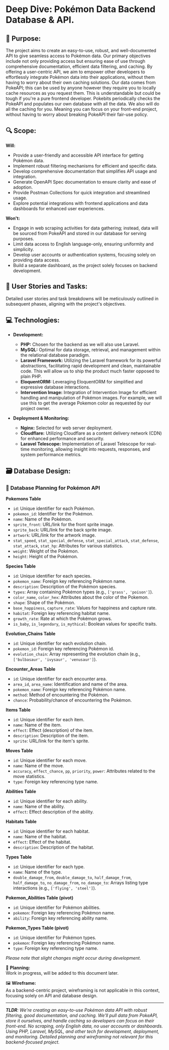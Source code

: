 # Deep Dive: Pokémon Data Backend Database & API.

## 🎯 **Purpose:**
The project aims to create an easy-to-use, robust, and well-documented API to give seamless access to Pokémon data. Our primary objectives include not only providing access but ensuring ease of use through comprehensive documentation, efficient data filtering, and caching. By offering a user-centric API, we aim to empower other developers to effortlessly integrate Pokémon data into their applications, without them having to worry about their own caching solutions. Our data comes from PokeAPI; this can be used by anyone however they require you to locally cache resources as you request them. This is understandable but could be tough if you're a pure frontend developer. Pokebits periodically checks the PokeAPI and populates our own database with all the data. We also will do all the caching for you. Meaning you can focus on your front-end project, without having to worry about breaking PokeAPI their fair-use policy.

## 🔍 **Scope:**

**Will:**

-   Provide a user-friendly and accessible API interface for getting Pokémon data.
-   Implement robust filtering mechanisms for efficient and specific data.
-   Develop comprehensive documentation that simplifies API usage and integration.
-   Generate OpenAPI Spec documentation to ensure clarity and ease of adoption.
-   Provide Postman Collections for quick integration and streamlined usage.
-   Explore potential integrations with frontend applications and data dashboards for enhanced user experiences.

**Won't:**

-   Engage in web scraping activities for data gathering; instead, data will be sourced from PokeAPI and stored in our database for serving purposes.
-   Limit data access to English language-only, ensuring uniformity and simplicity.
-   Develop user accounts or authentication systems, focusing solely on providing data access.
-   Build a separate dashboard, as the project solely focuses on backend development.

## 📝 **User Stories and Tasks:**  
Detailed user stories and task breakdowns will be meticulously outlined in subsequent phases, aligning with the project's objectives.

## 💻 **Technologies:**

-   **Development:**

    -   **PHP:** Chosen for the backend as we will also use Laravel.
    -   **MySQL:** Optimal for data storage, retrieval, and management within the relational database paradigm.
    -   **Laravel Framework:** Utilizing the Laravel framework for its powerful abstractions, facilitating rapid development and clean, maintainable code. This will allow us to ship the product much faster opposed to plain PHP.
    -   **EloquentORM:** Leveraging EloquentORM for simplified and expressive database interactions.
    -   **Intervention Image:** Integration of Intervention Image for efficient handling and manipulation of Pokémon images. For example, we will use this to get the average Pokemon color as requested by our project owner.

-   **Deployment & Monitoring:**
    -   **Nginx:** Selected for web server deployment.
    -   **Cloudflare:** Utilizing Cloudflare as a content delivery network (CDN) for enhanced performance and security.
    -   **Laravel Telescope:** Implementation of Laravel Telescope for real-time monitoring, allowing insight into requests, responses, and system performance metrics.

##  🗃️ **Database Design:**  
### 📝 **Database Planning for Pokémon API**

**Pokemons Table**

-   `id`: Unique identifier for each Pokémon.
-   `pokemon_id`: Identifier for the Pokémon.
-   `name`: Name of the Pokémon.
-   `sprite_front`: URL/link for the front sprite image.
-   `sprite_back`: URL/link for the back sprite image.
-   `artwork`: URL/link for the artwork image.
-   `stat_speed`, `stat_special_defense`, `stat_special_attack`, `stat_defense`, `stat_attack`, `stat_hp`: Attributes for various statistics.
-   `weight`: Weight of the Pokémon.
-   `height`: Height of the Pokémon.

**Species Table**

-   `id`: Unique identifier for each species.
-   `pokemon_name`: Foreign key referencing Pokémon name.
-   `description`: Description of the Pokémon species.
-   `types`: Array containing Pokémon types (e.g., `['grass', 'poison']`).
-   `color_name`, `color_hex`: Attributes about the color of the Pokemon.
-   `shape`: Shape of the Pokémon.
-   `base_happiness`, `capture_rate`: Values for happiness and capture rate.
-   `habitat`: Foreign key referencing habitat name.
-   `growth_rate`: Rate at which the Pokémon grows.
-   `is_baby`, `is_legendary`, `is_mythical`: Boolean values for specific traits.

**Evolution_Chains Table**

-   `id`: Unique identifier for each evolution chain.
-   `pokemon_id`: Foreign key referencing Pokémon id.
-   `evolution_chain`: Array representing the evolution chain (e.g., `['bulbasaur', 'ivysaur', 'venusaur']`).

**Encounter_Areas Table**

-   `id`: Unique identifier for each encounter area.
-   `area_id`, `area_name`: Identification and name of the area.
-   `pokemon_name`: Foreign key referencing Pokémon name.
-   `method`: Method of encountering the Pokémon.
-   `chance`: Probability/chance of encountering the Pokémon.

**Items Table**

-   `id`: Unique identifier for each item.
-   `name`: Name of the item.
-   `effect`: Effect (description) of the item.
-   `description`: Description of the item.
-   `sprite`: URL/link for the item's sprite.

**Moves Table**

-   `id`: Unique identifier for each move.
-   `name`: Name of the move.
-   `accuracy`, `effect_chance`, `pp`, `priority`, `power`: Attributes related to the move statistics.
-   `type`: Foreign key referencing type name.

**Abilities Table**

-   `id`: Unique identifier for each ability.
-   `name`: Name of the ability.
-   `effect`: Effect description of the ability.

**Habitats Table**

-   `id`: Unique identifier for each habitat.
-   `name`: Name of the habitat.
-   `effect`: Effect of the habitat.
-   `description`: Description of the habitat.

**Types Table**

-   `id`: Unique identifier for each type.
-   `name`: Name of the type.
-   `double_damage_from`, `double_damage_to`, `half_damage_from`, `half_damage_to`, `no_damage_from`, `no_damage_to`: Arrays listing type interactions (e.g., `['flying', 'steel']`).

**Pokemon_Abilities Table (pivot)**

-   `id`: Unique identifier for Pokémon abilities.
-   `pokemon`: Foreign key referencing Pokémon name.
-   `ability`: Foreign key referencing ability name.

**Pokemon_Types Table (pivot)**

-   `id`: Unique identifier for Pokémon types.
-   `pokemon`: Foreign key referencing Pokémon name.
-   `type`: Foreign key referencing type name.

_Please note that slight changes might occur during development._

📅 **Planning:**  
Work in progress, will be added to this document later.

🖼️ **Wireframe:**  
As a backend-centric project, wireframing is not applicable in this context, focusing solely on API and database design.

---

_***TLDR***:
We're creating an easy-to-use Pokémon data API with robust filtering, good documentation, and caching. We'll pull data from PokeAPI, store it ourselves, and handle caching so developers can focus on their front-end. No scraping, only English data, no user accounts or dashboards. Using PHP, Laravel, MySQL, and other tech for development, deployment, and monitoring. Detailed planning and wireframing not relevant for this backend-focused project._
